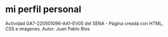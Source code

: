 # mi perfil personal

Actividad GA7-220501096-AA1-EV05 del SENA - Página creada con HTML, CSS e imágenes.
Autor: Juan Pablo Ríos
